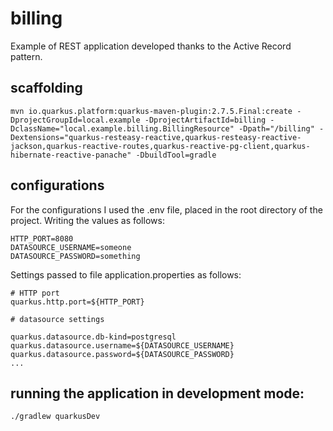 # billing

Example of REST application developed thanks to the Active Record pattern.

## scaffolding

```shell
mvn io.quarkus.platform:quarkus-maven-plugin:2.7.5.Final:create -DprojectGroupId=local.example -DprojectArtifactId=billing -DclassName="local.example.billing.BillingResource" -Dpath="/billing" -Dextensions="quarkus-resteasy-reactive,quarkus-resteasy-reactive-jackson,quarkus-reactive-routes,quarkus-reactive-pg-client,quarkus-hibernate-reactive-panache" -DbuildTool=gradle
```

## configurations

For the configurations I used the .env file, placed in the root directory of the project.
Writing the values as follows:

```text
HTTP_PORT=8080
DATASOURCE_USERNAME=someone
DATASOURCE_PASSWORD=something
```

Settings passed to file application.properties as follows:

```text
# HTTP port
quarkus.http.port=${HTTP_PORT}

# datasource settings

quarkus.datasource.db-kind=postgresql
quarkus.datasource.username=${DATASOURCE_USERNAME}
quarkus.datasource.password=${DATASOURCE_PASSWORD}
...
```

## running the application in development mode:

```shell
./gradlew quarkusDev
```
